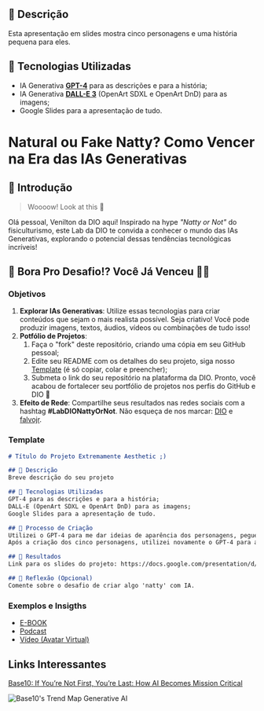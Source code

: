 ## 📒 Descrição
Esta apresentação em slides mostra cinco personagens e uma história pequena para eles.

## 🤖 Tecnologias Utilizadas
- IA Generativa **[GPT-4](https://chatgpt.com/)** para as descrições e para a história;
- IA Generativa **[DALL-E 3](https://openart.ai/)** (OpenArt SDXL e OpenArt DnD) para as imagens;
- Google Slides para a apresentação de tudo.







# Natural ou Fake Natty? Como Vencer na Era das IAs Generativas

## 🚀 Introdução

> Woooow! Look at this 👀

Olá pessoal, Venilton da DIO aqui! Inspirado na hype _"Natty or Not"_ do fisiculturismo, este Lab da DIO te convida a conhecer o mundo das IAs Generativas, explorando o potencial dessas tendências tecnológicas incríveis!

## 🎯 Bora Pro Desafio!? Você Já Venceu 💪🤓

### Objetivos

1. **Explorar IAs Generativas**: Utilize essas tecnologias para criar conteúdos que sejam o mais realista possível. Seja criativo! Você pode produzir imagens, textos, áudios, vídeos ou combinações de tudo isso!
1. **Potfólio de Projetos**:
    1. Faça o "fork" deste repositório, criando uma cópia em seu GitHub pessoal;
    2. Edite seu README com os detalhes do seu projeto, siga nosso [Template](#template) (é só copiar, colar e preencher);
    3. Submeta o link do seu repositório na plataforma da DIO. Pronto, você acabou de fortalecer seu portfólio de projetos nos perfis do GitHub e DIO 🚀
1. **Efeito de Rede**: Compartilhe seus resultados nas redes sociais com a hashtag **#LabDIONattyOrNot**. Não esqueça de nos marcar: [DIO](https://www.linkedin.com/school/dio-makethechange) e [falvojr](https://www.linkedin.com/in/falvojr).

### Template

```markdown
# Título do Projeto Extremamente Aesthetic ;)

## 📒 Descrição
Breve descrição do seu projeto

## 🤖 Tecnologias Utilizadas
GPT-4 para as descrições e para a história;
DALL-E (OpenArt SDXL e OpenArt DnD) para as imagens;
Google Slides para a apresentação de tudo.

## 🧐 Processo de Criação
Utilizei o GPT-4 para me dar ideias de aparência dos personagens, peguei as mais interessantes e coloquei no DALL-E para a criação de uma imagem que pudesse mostrar uma possível face e características dos personagens.
Após a criação dos cinco personagens, utilizei novamente o GPT-4 para a criar uma história de aventura, separada por pequenos capítulos.

## 🚀 Resultados
Link para os slides do projeto: https://docs.google.com/presentation/d/1f3YAfFji9YugNJrr1da_5HWrOv4s-aPjnLw-xWHv_kc/edit?usp=sharing

## 💭 Reflexão (Opcional)
Comente sobre o desafio de criar algo 'natty' com IA.
```

### Exemplos e Insigths

- [E-BOOK](/exemplos/E-BOOK.md)
- [Podcast](/exemplos/PODCAST.md)
- [Vídeo (Avatar Virtual)](/exemplos/VIDEO.md)

## Links Interessantes

[Base10: If You’re Not First, You’re Last: How AI Becomes Mission Critical](https://base10.vc/post/generative-ai-mission-critical/)

![Base10's Trend Map Generative AI](https://github.com/digitalinnovationone/lab-natty-or-not/assets/730492/f4df26e8-f8f7-4419-8252-c69d73ea930c)
